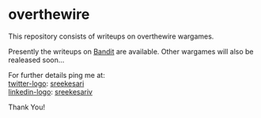 # overthewire
This repository consists of writeups on overthewire wargames.

Presently the writeups on [Bandit](https://overthewire.org/wargames/bandit/) are available.
Other wargames will also be realeased soon...

For further details ping me at:
<br>
[twitter-logo](https://image.flaticon.com/icons/svg/733/733579.svg): [sreekesari](https://twitter.com/sreekesari) <br>
[linkedin-logo](https://image.flaticon.com/icons/svg/2111/2111499.svg): [sreekesariv](https://www.linkedin.com/in/sreekesari-v-7a80931a8/) <br>

Thank You!
